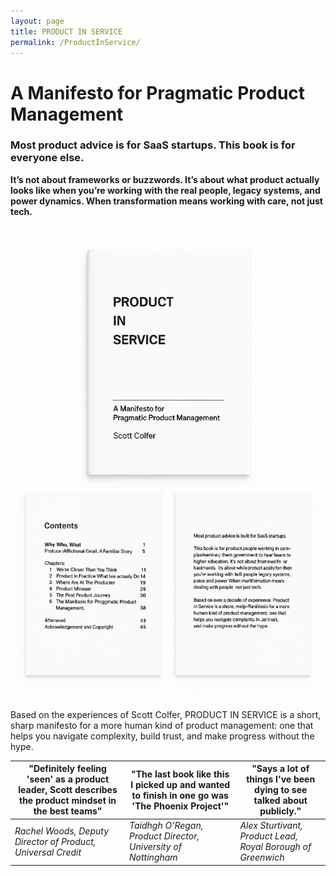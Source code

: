 ```yaml
---
layout: page
title: PRODUCT IN SERVICE
permalink: /ProductInService/
---
```


# A Manifesto for Pragmatic Product Management

### Most product advice is for SaaS startups. This book is for everyone else.

**It’s not about frameworks or buzzwords. It’s about what product actually looks like when you’re working with the real people, legacy systems, and power dynamics. When transformation means working with care, not just tech.**

![Book](/assets/composite_book_display.png)

Based on the experiences of Scott Colfer, PRODUCT IN SERVICE is a short, sharp manifesto for a more human kind of product management: one that helps you navigate complexity, build trust, and make progress without the hype.

| "Definitely feeling 'seen' as a product leader, Scott describes the product mindset in the best teams" | "The last book like this I picked up and wanted to finish in one go was 'The Phoenix Project'" | "Says a lot of things I've been dying to see talked about publicly." |
| ----------- | -------------- | -------------- |
| *Rachel Woods, Deputy Director of Product, Universal Credit*  | *Taidhgh O’Regan, Product Director, University of Nottingham* | *Alex Sturtivant, Product Lead, Royal Borough of Greenwich* | 
